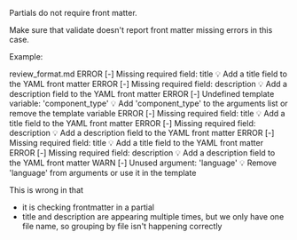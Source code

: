 Partials do not require front matter.

Make sure that validate doesn't report front matter missing errors in this case.

Example:

review_format.md
  ERROR [-] Missing required field: title
    💡 Add a title field to the YAML front matter
  ERROR [-] Missing required field: description
    💡 Add a description field to the YAML front matter
  ERROR [-] Undefined template variable: 'component_type'
    💡 Add 'component_type' to the arguments list or remove the template variable
  ERROR [-] Missing required field: title
    💡 Add a title field to the YAML front matter
  ERROR [-] Missing required field: description
    💡 Add a description field to the YAML front matter
  ERROR [-] Missing required field: title
    💡 Add a title field to the YAML front matter
  ERROR [-] Missing required field: description
    💡 Add a description field to the YAML front matter
  WARN [-] Unused argument: 'language'
    💡 Remove 'language' from arguments or use it in the template


This is wrong in that

- it is checking frontmatter in a partial
- title and description are appearing multiple times, but we only have one file name, so grouping by file isn't happening correctly